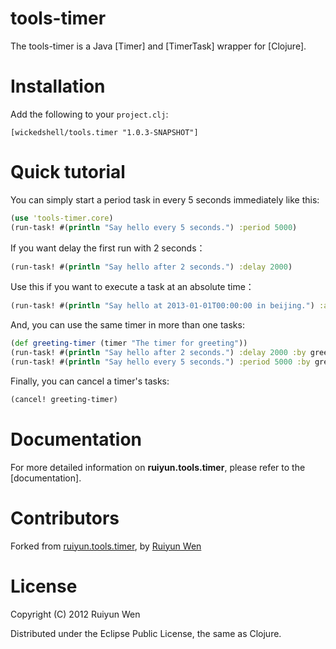tools-timer
=========

The tools-timer is a Java [Timer] and [TimerTask] wrapper for [Clojure].

Installation
============

Add the following to your `project.clj`:

    [wickedshell/tools.timer "1.0.3-SNAPSHOT"]

Quick tutorial
==============

You can simply start a period task in every 5 seconds immediately like this:

```clojure
(use 'tools-timer.core)
(run-task! #(println "Say hello every 5 seconds.") :period 5000)
```

If you want delay the first run with 2 seconds：

```clojure
(run-task! #(println "Say hello after 2 seconds.") :delay 2000)
```

Use this if you want to execute a task at an absolute time：

```clojure
(run-task! #(println "Say hello at 2013-01-01T00:00:00 in beijing.") :at #inst "2013-01-01T00:00:00+08:00")
```

And, you can use the same timer in more than one tasks:

```clojure
(def greeting-timer (timer "The timer for greeting"))
(run-task! #(println "Say hello after 2 seconds.") :delay 2000 :by greeting-timer)
(run-task! #(println "Say hello every 5 seconds.") :period 5000 :by greeting-timer)
```

Finally, you can cancel a timer's tasks:

```clojure
(cancel! greeting-timer)
```

Documentation
=============

For more detailed information on **ruiyun.tools.timer**, please refer to the  [documentation].


Contributors
============
Forked from [ruiyun.tools.timer](https://github.com/Ruiyun/tools.timer), by [Ruiyun Wen](https://github.com/Ruiyun)

License
=======

Copyright (C) 2012 Ruiyun Wen

Distributed under the Eclipse Public License, the same as Clojure.
